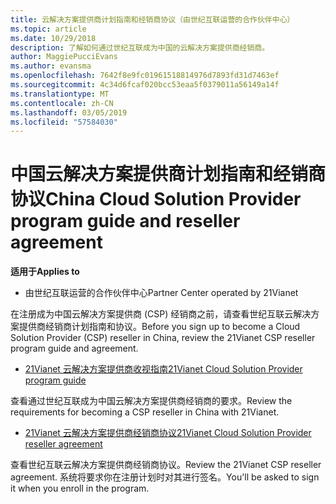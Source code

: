 ```yaml
---
title: 云解决方案提供商计划指南和经销商协议（由世纪互联运营的合作伙伴中心）
ms.topic: article
ms.date: 10/29/2018
description: 了解如何通过世纪互联成为中国的云解决方案提供商经销商。
author: MaggiePucciEvans
ms.author: evansma
ms.openlocfilehash: 7642f8e9fc01961518814976d7893fd31d7463ef
ms.sourcegitcommit: 4c34d6fcaf020bcc53eaa5f0379011a56149a14f
ms.translationtype: MT
ms.contentlocale: zh-CN
ms.lasthandoff: 03/05/2019
ms.locfileid: "57584030"
---
```

# <a name="china-cloud-solution-provider-program-guide-and-reseller-agreement"></a><span data-ttu-id="7db99-103">中国云解决方案提供商计划指南和经销商协议</span><span class="sxs-lookup"><span data-stu-id="7db99-103">China Cloud Solution Provider program guide and reseller agreement</span></span>
<span data-ttu-id="7db99-104">**适用于**</span><span class="sxs-lookup"><span data-stu-id="7db99-104">**Applies to**</span></span>

-   <span data-ttu-id="7db99-105">由世纪互联运营的合作伙伴中心</span><span class="sxs-lookup"><span data-stu-id="7db99-105">Partner Center operated by 21Vianet</span></span>

<span data-ttu-id="7db99-106">在注册成为中国云解决方案提供商 (CSP) 经销商之前，请查看世纪互联云解决方案提供商经销商计划指南和协议。</span><span class="sxs-lookup"><span data-stu-id="7db99-106">Before you sign up to become a Cloud Solution Provider (CSP) reseller in China, review the 21Vianet CSP reseller program guide and agreement.</span></span>

-   [<span data-ttu-id="7db99-107">21Vianet 云解决方案提供商收视指南</span><span class="sxs-lookup"><span data-stu-id="7db99-107">21Vianet Cloud Solution Provider program guide</span></span>](https://www.21vbluecloud.com/office365/SolProv_programguide/)

<span data-ttu-id="7db99-108">查看通过世纪互联成为中国云解决方案提供商经销商的要求。</span><span class="sxs-lookup"><span data-stu-id="7db99-108">Review the requirements for becoming a CSP reseller in China with 21Vianet.</span></span>

-   [<span data-ttu-id="7db99-109">21Vianet 云解决方案提供商经销商协议</span><span class="sxs-lookup"><span data-stu-id="7db99-109">21Vianet Cloud Solution Provider reseller agreement</span></span>](https://www.21vbluecloud.com/office365/ResellerAgr/)

<span data-ttu-id="7db99-110">查看世纪互联云解决方案提供商经销商协议。</span><span class="sxs-lookup"><span data-stu-id="7db99-110">Review the 21Vianet CSP reseller agreement.</span></span> <span data-ttu-id="7db99-111">系统将要求你在注册计划时对其进行签名。</span><span class="sxs-lookup"><span data-stu-id="7db99-111">You'll be asked to sign it when you enroll in the program.</span></span> 

